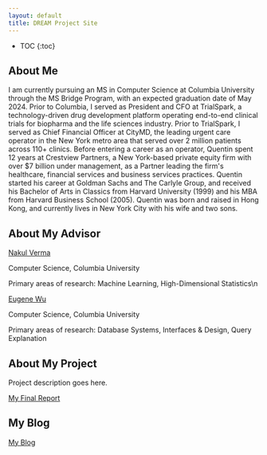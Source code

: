 ```yaml
---
layout: default
title: DREAM Project Site
---
```


* TOC
{:toc}

## About Me

I am currently pursuing an MS in Computer Science at Columbia University through the MS Bridge Program, with an expected graduation date of May 2024. Prior to Columbia, I served as President and CFO at TrialSpark, a technology-driven drug development platform operating end-to-end clinical trials for biopharma and the life sciences industry.  Prior to TrialSpark, I served as Chief Financial Officer at CityMD, the leading urgent care operator in the New York metro area that served over 2 million patients across 110+ clinics.  Before entering a career as an operator, Quentin spent 12 years at Crestview Partners, a New York-based private equity firm with over $7 billion under management, as a Partner leading the firm's healthcare, financial services and business services practices.  Quentin started his career at Goldman Sachs and The Carlyle Group, and received his Bachelor of Arts in Classics from Harvard University (1999) and his MBA from Harvard Business School (2005).  Quentin was born and raised in Hong Kong, and currently lives in New York City with his wife and two sons.

## About My Advisor

[Nakul Verma](https://www.cs.columbia.edu/~verma/index.html)

Computer Science, Columbia University

Primary areas of research: Machine Learning, High-Dimensional Statistics\n


[Eugene Wu](http://www.cs.columbia.edu/~ewu/)

Computer Science, Columbia University

Primary areas of research: Database Systems, Interfaces & Design, Query Explanation

## About My Project

Project description goes here.

[My Final Report](files/finalreport.pdf)

## My Blog

[My Blog](blog.html)
